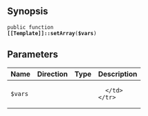 ## Synopsis

<code>public function <b>[[Template]]::setArray</b>(<b>$vars</b>)</code>

## Parameters

<table>
  <thead>
    <tr>
      <th>Name</th>
      <th>Direction</th>
      <th>Type</th>
      <th>Description</th>
    </tr>
  </thead>
  <tbody>
    <tr>
      <td><code>$vars</code>
      <td><i></i></td>
      <td></td>
      <td>

      </td>
    </tr>
  </tbody>
</table>

